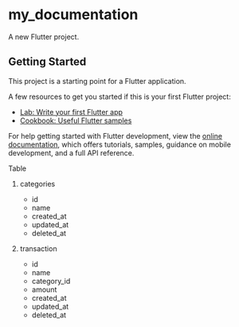 # my_documentation

A new Flutter project.

## Getting Started

This project is a starting point for a Flutter application.

A few resources to get you started if this is your first Flutter project:

- [Lab: Write your first Flutter app](https://docs.flutter.dev/get-started/codelab)
- [Cookbook: Useful Flutter samples](https://docs.flutter.dev/cookbook)

For help getting started with Flutter development, view the
[online documentation](https://docs.flutter.dev/), which offers tutorials,
samples, guidance on mobile development, and a full API reference.

Table 
1. categories
    - id
    - name
    - created_at
    - updated_at
    - deleted_at

2.  transaction
    - id
    - name
    - category_id
    - amount
    - created_at
    - updated_at
    - deleted_at